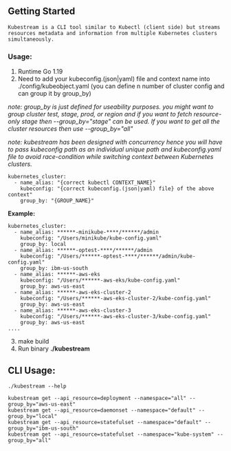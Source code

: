 ## Getting Started

    Kubestream is a CLI tool similar to Kubectl (client side) but streams resources metadata and information from multiple Kubernetes clusters simultaneously.

### Usage:

1. Runtime Go 1.19
2. Need to add your kubeconfig.(json|yaml) file and context name into ./config/kubeobject.yaml (you can define n number of cluster config and can group it by group_by)

*note: 
    group_by is just defined for useability purposes. you might want to group cluster test, stage, prod, or region and if you want to fetch resource-only stage then --group_by="stage" can be used. If you want to get all the cluster resources then use --group_by="all"*

*note: 
    kubestream has been designed with concurrency hence you will have to pass kubeconfig path as an individual unique path and kubeconfig.yaml file to avoid race-condition while switching context between Kubernetes clusters.*



```
kubernetes_cluster:
  - name_alias: "{correct kubectl CONTEXT_NAME}"
    kubeconfig: "{correct kubeconfig.(json|yaml) file} of the above context"
    group_by: "{GROUP_NAME}"
```

**Example:**

```
kubernetes_cluster:
  - name_alias: ******-minikube-****/******/admin
    kubeconfig: "/Users/minikube/kube-config.yaml"
    group_by: local
  - name_alias: ******-optest-****/******/admin
    kubeconfig: "/Users/******-optest-****/******/admin/kube-config.yaml"
    group_by: ibm-us-south
  - name_alias: ******-aws-eks
    kubeconfig: "/Users/******-aws-eks/kube-config.yaml"
    group_by: aws-us-east
  - name_alias: ******-aws-eks-cluster-2
    kubeconfig: "/Users/******-aws-eks-cluster-2/kube-config.yaml"
    group_by: aws-us-east
  - name_alias: ******-aws-eks-cluster-3
    kubeconfig: "/Users/******-aws-eks-cluster-3/kube-config.yaml"
    group_by: aws-us-east
....
```

3. make build
4. Run binary **./kubestream**



CLI Usage:
---
```
./kubestream --help

kubestream get --api_resource=deployment --namespace="all" --group_by="aws-us-east"
kubestream get --api_resource=daemonset --namespace="default" --group_by="local"
kubestream get --api_resource=statefulset --namespace="default" --group_by="ibm-us-south"
kubestream get --api_resource=statefulset --namespace="kube-system" --group_by="all"
```
